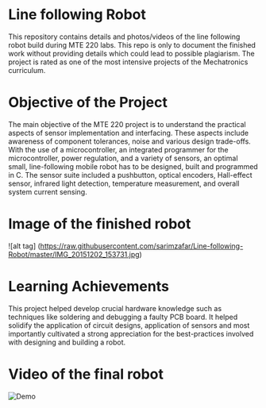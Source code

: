 # Line following Robot
This repository contains details and photos/videos of the line following robot build during MTE 220 labs. This repo is only to document the finished work without providing details which could lead to possible plagiarism. 
The project is rated as one of the most intensive projects of the Mechatronics curriculum.

# Objective of the Project

The main objective of the MTE 220 project is to understand the practical aspects of sensor implementation and interfacing. These aspects include awareness of component tolerances, noise and various design trade-offs. With the use of a microcontroller, an integrated programmer for the microcontroller, power regulation, and a variety of sensors, an optimal small, line-following mobile robot has to be designed, built and programmed in C. The sensor suite included a pushbutton, optical encoders, Hall-effect sensor, infrared light detection, temperature measurement, and overall system current sensing.

# Image of the finished robot

![alt tag] (https://raw.githubusercontent.com/sarimzafar/Line-following-Robot/master/IMG_20151202_153731.jpg)

# Learning Achievements

This project helped develop crucial hardware knowledge such as techniques like soldering and debugging a faulty PCB board. It helped solidify the application of circuit designs, application of sensors and most importantly cultivated a strong appreciation for the best-practices involved with designing and building a robot. 

# Video of the final robot

![Demo](https://raw.githubusercontent.com/sarimzafar/Line-following-Robot/master/Line-following.gif)

